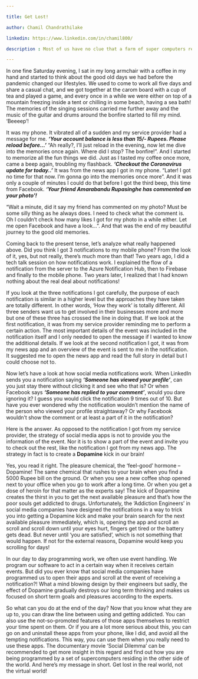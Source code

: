 ```yaml
---

title: Get Lost!

author: Chamil Chandrathilake

linkedin: https://www.linkedin.com/in/chamil800/

description : Most of us have no clue that a farm of super computers residing in the other side of the world are controlling what we do in our day to day life! Let's take a look at how... 

---
```


In one fine Saturday evening, I sat in my long armchair with a coffee in my hand and started to think about the good old days we had before the pandemic changed our lifestyles. We used to come to work all five days and share a casual chat, and we got together at the carom board with a cup of tea and played a game, and every once in  a while we were either on top of a mountain freezing inside a tent or chilling in some beach, having a sea bath! The memories of the singing sessions carried me further away and the music of the guitar and drums around the bonfire started to fill my mind. ‘Beeeep’!

It was my phone. It vibrated all of a sudden and my service provider had a message for me. ***‘Your account balance is less than 15/- Rupees. Please reload before…’*** “Ah really?, I’ll just reload in the evening, now let me dive into the memories once again. Where did I stop? The bonfire!”. And I started to memorize all the fun things we did.  Just as I tasted my coffee once more, came a beep again, troubling my flashback. ***‘Checkout the Coronavirus update for today..’*** It was from the news app I got in my phone. “Later! I got no time for that now. I’m gonna go into the memories once more”. And it was only a couple of minutes I could do that before I got the third beep, this time from Facebook. ***‘Your friend Amarabandu Rupasinghe has commented on your photo’!***

“Wait a minute, did it say my friend has commented on my photo? Must be some silly thing as he always does. I need to check what the comment is. Oh I couldn’t check how many likes I got for my photo in a while either. Let me open Facebook and have a look…”. And that was the end of my beautiful journey to the good old memories.

Coming back to the present tense, let’s analyze what really happened above. Did you think I got 3 notifications to my mobile phone? From the look of it, yes, but not really, there’s much more than that!  Two years ago, I did a tech talk session on how notifications work. I explained the flow of a notification from the server to the Azure Notification Hub, then to Firebase and finally to the mobile phone. Two years later, I realized that I had known nothing about the real deal about notifications!

If you look at the three notifications I got carefully, the purpose of each notification is similar in a higher level but the approaches they have taken are totally different. In other words, ‘How they work’ is totally different. All three senders want us to get involved in their businesses more and more but one of these three has crossed the line in doing that. If we look at the first notification, it was from my service provider reminding me to perform a certain action. The most important details of the event was included in the notification itself and I only needed to open the message if I wanted to know the additional details. If we look at the second notification I got, it was from my news app and an overview of the event is sent to me in the notification. It suggested me to open the news app and read the full story in detail but I could choose not to.

Now let’s have a look at how social media notifications work. When LinkedIn sends you a notification saying ***‘Someone has viewed your profile’***, can you just stay there without clicking it and see who that is? Or when Facebook says ***‘Someone has replied to your comment’***, would you dare ignoring it? I guess you would click the notification 9 times out of 10. But have you ever wondered why the notification wouldn’t mention the name of the person who viewed your profile straightaway? Or why Facebook wouldn’t show the comment or at least a part of it in the notification? 

Here is the answer. As opposed to the notification I got from my service provider, the strategy of social media apps is not to provide you the information of the event. Nor it is to show a part of the event and invite you to check out the rest, like the notification I got from my news app. The strategy in fact is to create a **Dopamine** kick in our brain!

Yes, you read it right. The pleasure chemical, the ‘feel-good’ hormone – Dopamine! The same chemical that rushes to your brain when you find a 5000 Rupee bill on the ground. Or when you see a new coffee shop opened next to your office when you go to work after a long time. Or when you get a dose of heroin for that matter as the experts say! The kick of Dopamine creates the thirst in you to get the next available pleasure and that’s how the poor souls get addicted to drugs. Unfortunately, the ‘Addiction Engineers’ in social media companies have designed the notifications in a way to trick you into getting a Dopamine kick and make your brain search for the next available pleasure immediately, which is, opening the app and scroll an scroll and scroll down until your eyes hurt, fingers get tired or the battery gets dead. But never until ‘you are satisfied’, which is not something that would happen. If not for the external reasons, Dopamine would keep you scrolling for days!

 In our day to day programming work, we often use event handling. We program our software to act in a certain way when it receives certain events. But did you ever know that social media companies have programmed us to open their apps and scroll at the event of receiving a notification?! What a mind blowing design by their engineers but sadly, the effect of Dopamine gradually destroys our long term thinking and makes us focused on short term goals and pleasures according to the experts.
 
So what can you do at the end of the day? Now that you know what they are up to, you can draw the line between using and getting addicted. You can also use the not-so-promoted features of those apps themselves to restrict your time spent on them. Or if you are a lot more serious about this, you can go on and uninstall these apps from your phone, like I did, and avoid all the tempting notifications. This way, you can use them when you really need to use these apps. The documentary movie ‘Social Dilemma’ can be recommended to get more insight in this regard and find out how you are being programmed by a set of supercomputers residing in the other side of the world. And here’s my message in short. Get lost in the real world, not the virtual world! 


